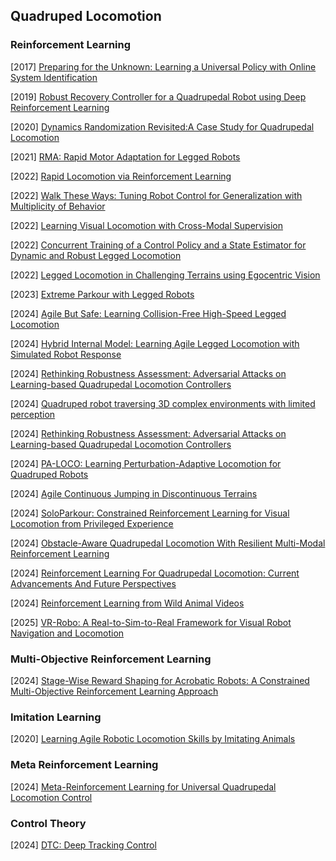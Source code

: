 ## Quadruped Locomotion

### Reinforcement Learning

[2017] [Preparing for the Unknown: Learning a Universal Policy with Online System Identification](https://arxiv.org/abs/1702.02453)

[2019] [Robust Recovery Controller for a Quadrupedal Robot using Deep Reinforcement Learning](https://arxiv.org/abs/1901.07517)

[2020] [Dynamics Randomization Revisited:A Case Study for Quadrupedal Locomotion](https://arxiv.org/abs/2011.02404)

[2021] [RMA: Rapid Motor Adaptation for Legged Robots](https://arxiv.org/abs/2107.04034)

[2022] [Rapid Locomotion via Reinforcement Learning](https://arxiv.org/abs/2205.02824)

[2022] [Walk These Ways: Tuning Robot Control for Generalization with Multiplicity of Behavior](https://arxiv.org/abs/2212.03238)

[2022] [Learning Visual Locomotion with Cross-Modal Supervision](https://arxiv.org/abs/2211.03785)

[2022] [Concurrent Training of a Control Policy and a State Estimator for Dynamic and Robust Legged Locomotion](https://arxiv.org/abs/2202.05481)

[2022] [Legged Locomotion in Challenging Terrains using Egocentric Vision](https://arxiv.org/abs/2211.07638)

[2023] [Extreme Parkour with Legged Robots](https://arxiv.org/abs/2309.14341)

[2024] [Agile But Safe: Learning Collision-Free High-Speed Legged Locomotion](https://arxiv.org/abs/2401.17583)

[2024] [Hybrid Internal Model: Learning Agile Legged Locomotion with Simulated Robot Response](https://arxiv.org/abs/2312.11460)

[2024] [Rethinking Robustness Assessment: Adversarial Attacks on Learning-based Quadrupedal Locomotion Controllers](https://arxiv.org/abs/2405.12424)

[2024] [Quadruped robot traversing 3D complex environments with limited perception](https://arxiv.org/abs/2404.18225)

[2024] [Rethinking Robustness Assessment: Adversarial Attacks on Learning-based Quadrupedal Locomotion Controllers](https://arxiv.org/abs/2405.12424)

[2024] [PA-LOCO: Learning Perturbation-Adaptive Locomotion for Quadruped Robots](https://arxiv.org/abs/2407.04224)

[2024] [Agile Continuous Jumping in Discontinuous Terrains](https://arxiv.org/abs/2409.10923)

[2024] [SoloParkour: Constrained Reinforcement Learning for Visual Locomotion from Privileged Experience](https://arxiv.org/abs/2409.13678)

[2024] [Obstacle-Aware Quadrupedal Locomotion With Resilient Multi-Modal Reinforcement Learning](https://arxiv.org/abs/2409.19709)

[2024] [Reinforcement Learning For Quadrupedal Locomotion: Current Advancements And Future Perspectives](https://arxiv.org/abs/2410.10438)

[2024] [Reinforcement Learning from Wild Animal Videos](https://arxiv.org/abs/2412.04273)

[2025] [VR-Robo: A Real-to-Sim-to-Real Framework for Visual Robot Navigation and Locomotion](https://arxiv.org/abs/2502.01536)



### Multi-Objective Reinforcement Learning

[2024] [Stage-Wise Reward Shaping for Acrobatic Robots: A Constrained Multi-Objective Reinforcement Learning Approach](https://arxiv.org/abs/2409.15755)



### Imitation Learning

[2020] [Learning Agile Robotic Locomotion Skills by Imitating Animals](https://arxiv.org/abs/2004.00784)



### Meta Reinforcement Learning

[2024] [Meta-Reinforcement Learning for Universal Quadrupedal Locomotion Control](https://arxiv.org/abs/2407.17502)



### Control Theory

[2024] [DTC: Deep Tracking Control](https://www.science.org/doi/abs/10.1126/scirobotics.adh5401)